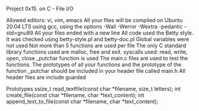 Project 0x15. on  C - File I/O

Allowed editors: vi, vim, emacs
All your files will be compiled on Ubuntu 20.04 LTS using gcc, using the options -Wall -Werror -Wextra -pedantic -std=gnu89
All your files ended with a new line
All code used the Betty style. It was checked using betty-style.pl and betty-doc.pl
Global variables were not used
Not more than 5 functions are used per file
The only C standard library functions used are malloc, free and exit.
syscalls used: read, write, open, close
_putchar function is used
The main.c files are used to test the functions.
The prototypes of all your functions and the prototype of the function _putchar should be included in your header file called main.h
All header files are include guarded

Prototypes
ssize_t read_textfile(const char *filename, size_t letters);
int create_file(const char *filename, char *text_content);
int append_text_to_file(const char *filename, char *text_content);

